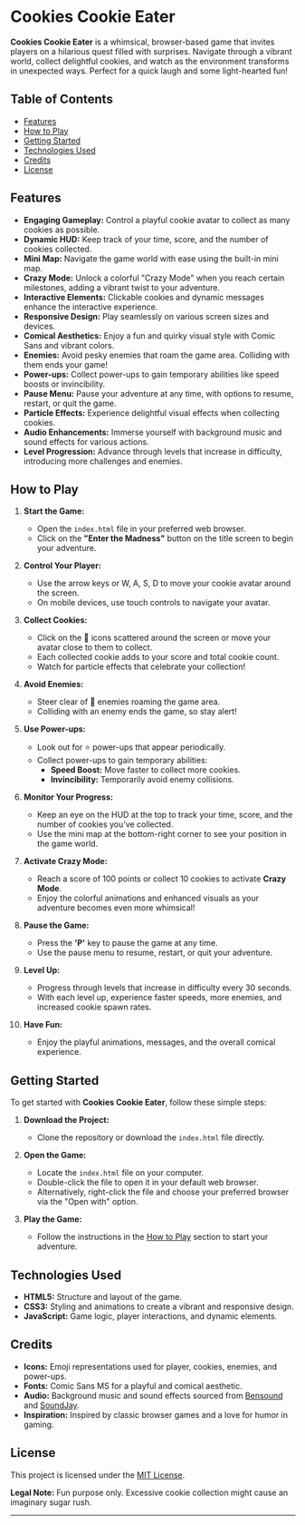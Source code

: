 # Cookies Cookie Eater

**Cookies Cookie Eater** is a whimsical, browser-based game that invites players on a hilarious quest filled with surprises. Navigate through a vibrant world, collect delightful cookies, and watch as the environment transforms in unexpected ways. Perfect for a quick laugh and some light-hearted fun!

## Table of Contents

- [Features](#features)
- [How to Play](#how-to-play)
- [Getting Started](#getting-started)
- [Technologies Used](#technologies-used)
- [Credits](#credits)
- [License](#license)

## Features

- **Engaging Gameplay:** Control a playful cookie avatar to collect as many cookies as possible.
- **Dynamic HUD:** Keep track of your time, score, and the number of cookies collected.
- **Mini Map:** Navigate the game world with ease using the built-in mini map.
- **Crazy Mode:** Unlock a colorful "Crazy Mode" when you reach certain milestones, adding a vibrant twist to your adventure.
- **Interactive Elements:** Clickable cookies and dynamic messages enhance the interactive experience.
- **Responsive Design:** Play seamlessly on various screen sizes and devices.
- **Comical Aesthetics:** Enjoy a fun and quirky visual style with Comic Sans and vibrant colors.
- **Enemies:** Avoid pesky enemies that roam the game area. Colliding with them ends your game!
- **Power-ups:** Collect power-ups to gain temporary abilities like speed boosts or invincibility.
- **Pause Menu:** Pause your adventure at any time, with options to resume, restart, or quit the game.
- **Particle Effects:** Experience delightful visual effects when collecting cookies.
- **Audio Enhancements:** Immerse yourself with background music and sound effects for various actions.
- **Level Progression:** Advance through levels that increase in difficulty, introducing more challenges and enemies.

## How to Play

1. **Start the Game:**
   - Open the `index.html` file in your preferred web browser.
   - Click on the **"Enter the Madness"** button on the title screen to begin your adventure.

2. **Control Your Player:**
   - Use the arrow keys or W, A, S, D to move your cookie avatar around the screen.
   - On mobile devices, use touch controls to navigate your avatar.

3. **Collect Cookies:**
   - Click on the 🍪 icons scattered around the screen or move your avatar close to them to collect.
   - Each collected cookie adds to your score and total cookie count.
   - Watch for particle effects that celebrate your collection!

4. **Avoid Enemies:**
   - Steer clear of 👾 enemies roaming the game area.
   - Colliding with an enemy ends the game, so stay alert!

5. **Use Power-ups:**
   - Look out for ⭐ power-ups that appear periodically.
   - Collect power-ups to gain temporary abilities:
     - **Speed Boost:** Move faster to collect more cookies.
     - **Invincibility:** Temporarily avoid enemy collisions.

6. **Monitor Your Progress:**
   - Keep an eye on the HUD at the top to track your time, score, and the number of cookies you've collected.
   - Use the mini map at the bottom-right corner to see your position in the game world.

7. **Activate Crazy Mode:**
   - Reach a score of 100 points or collect 10 cookies to activate **Crazy Mode**.
   - Enjoy the colorful animations and enhanced visuals as your adventure becomes even more whimsical!

8. **Pause the Game:**
   - Press the **'P'** key to pause the game at any time.
   - Use the pause menu to resume, restart, or quit your adventure.

9. **Level Up:**
   - Progress through levels that increase in difficulty every 30 seconds.
   - With each level up, experience faster speeds, more enemies, and increased cookie spawn rates.

10. **Have Fun:**
    - Enjoy the playful animations, messages, and the overall comical experience.

## Getting Started

To get started with **Cookies Cookie Eater**, follow these simple steps:

1. **Download the Project:**
   - Clone the repository or download the `index.html` file directly.

2. **Open the Game:**
   - Locate the `index.html` file on your computer.
   - Double-click the file to open it in your default web browser.
   - Alternatively, right-click the file and choose your preferred browser via the "Open with" option.

3. **Play the Game:**
   - Follow the instructions in the [How to Play](#how-to-play) section to start your adventure.

## Technologies Used

- **HTML5:** Structure and layout of the game.
- **CSS3:** Styling and animations to create a vibrant and responsive design.
- **JavaScript:** Game logic, player interactions, and dynamic elements.

## Credits

- **Icons:** Emoji representations used for player, cookies, enemies, and power-ups.
- **Fonts:** Comic Sans MS for a playful and comical aesthetic.
- **Audio:** Background music and sound effects sourced from [Bensound](https://www.bensound.com/) and [SoundJay](https://www.soundjay.com/).
- **Inspiration:** Inspired by classic browser games and a love for humor in gaming.

## License

This project is licensed under the [MIT License](LICENSE).

**Legal Note:** Fun purpose only. Excessive cookie collection might cause an imaginary sugar rush.

---
